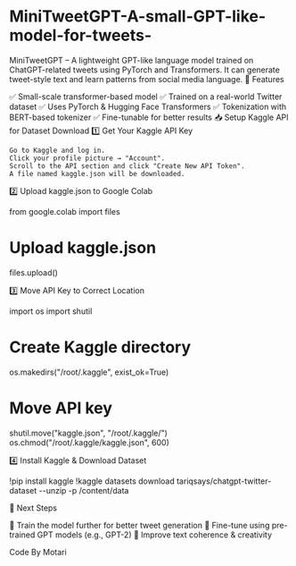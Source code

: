 # MiniTweetGPT-A-small-GPT-like-model-for-tweets-
MiniTweetGPT – A lightweight GPT-like language model trained on ChatGPT-related tweets using PyTorch and Transformers. It can generate tweet-style text and learn patterns from social media language.
🔹 Features

✅ Small-scale transformer-based model
✅ Trained on a real-world Twitter dataset
✅ Uses PyTorch & Hugging Face Transformers
✅ Tokenization with BERT-based tokenizer
✅ Fine-tunable for better results
📥 Setup Kaggle API for Dataset Download
1️⃣ Get Your Kaggle API Key

    Go to Kaggle and log in.
    Click your profile picture → "Account".
    Scroll to the API section and click "Create New API Token".
    A file named kaggle.json will be downloaded.

2️⃣ Upload kaggle.json to Google Colab

from google.colab import files

# Upload kaggle.json
files.upload()

3️⃣ Move API Key to Correct Location

import os
import shutil

# Create Kaggle directory
os.makedirs("/root/.kaggle", exist_ok=True)

# Move API key
shutil.move("kaggle.json", "/root/.kaggle/")
os.chmod("/root/.kaggle/kaggle.json", 600)

4️⃣ Install Kaggle & Download Dataset

!pip install kaggle
!kaggle datasets download tariqsays/chatgpt-twitter-dataset --unzip -p /content/data

🚀 Next Steps

🔹 Train the model further for better tweet generation
🔹 Fine-tune using pre-trained GPT models (e.g., GPT-2)
🔹 Improve text coherence & creativity

Code By Motari